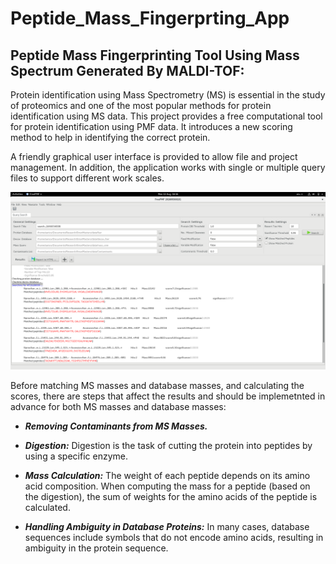 # Peptide_Mass_Fingerprting_App


## Peptide Mass Fingerprinting Tool Using Mass Spectrum Generated By MALDI-TOF:

Protein identification using Mass Spectrometry (MS) is essential in the study of proteomics and one of the most popular methods for protein identification using MS data. This project provides a free computational tool for protein identification using PMF data. It introduces a new scoring method to
help in identifying the correct protein. 

A friendly graphical user interface is provided to allow file and project management. In addition, the application works with single or multiple query files to support different work scales.


![PMF_App interface](images/interface.png)


Before matching MS masses and database masses, and calculating the scores, there are steps that affect the results and should be implemetnted in advance for both MS masses and database masses: 

- ***Removing Contaminants from MS Masses.***
- ***Digestion:*** Digestion is the task of cutting the protein into peptides by using a specific enzyme.

- ***Mass Calculation:*** The weight of each peptide depends on its amino acid composition. When computing the mass for a peptide (based on the digestion), the sum of weights for the amino acids of the peptide is calculated.

- ***Handling Ambiguity in Database Proteins:*** In many cases, database sequences include symbols that do not encode amino acids, resulting in ambiguity in the protein sequence.

